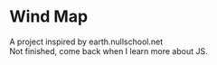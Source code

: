 # Wind Map
 A project inspired by earth.nullschool.net            
 Not finished, come back when I learn more about JS.
